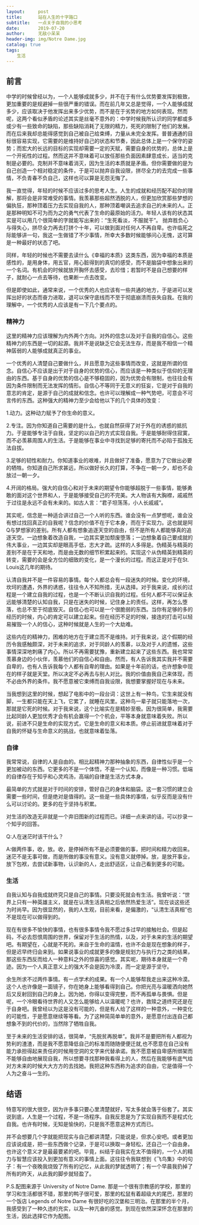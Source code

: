 ```yaml
---
layout:     post
title:      站在人生的十字路口
subtitle:   一点关于自我的小思考
date:       2019-07-20
author:     无敌小呆呆
header-img: img/Notre Dame.jpg
catalog: true
tags:
    生活
---
```


## 前言
中学的时候曾经以为，一个人能够成就多少，并不在于有什么优势要发挥到极致，更加重要的是规避掉一些很严重的错误。而在前几年又总是觉得，一个人能够成就多少，应该取决于他发挥出来多少优势，而不是在于劣势的地方如何表现。然而呢，这两个看似矛盾的论述其实是丝毫不意外的：中学时候我所认识的同学都或多或少有一些致命的缺陷，那些缺陷消耗了无限的精力，死死的限制了他们的发展。而在后来我却总能得感觉到自己被自己给束缚，力量从未完全发挥。普普通通的目标很容易实现，它需要的是维持好自己的状态和节奏，因此总体上是一个保守的姿势；而宏大的长远的目标的实现却需要一定的天赋，需要自身的优势的，总体上是一个开拓性的过程。然而这并不意味着可以放任那些负面因素肆意成长，适当的克制是必要的。克制并不意味着消灭，因为生活的本质就是矛盾。但你需要做的是为自己创造一个相对稳定的条件，于是可以抛弃自我设限，拼尽全力的去完成一些事情，不负青春不负自己，这样也可以算是无怨无悔了。

我一直觉得，年轻的时候不应该过多的思考人生。人生的成就和经历配不起你的理解，那将会是非常难受的事情。我羡慕那些超然洒脱的人，但更加欣赏那些梦想的偏执狂，那种顶着压力去实现自我的人，那种顶着嘲讽去追求自己的未来的人。正是那种明知不可为而为之的勇气代表了生命的最原始的活力。年轻人该有的状态其实是可以用几个很简单的字就能写出来的：“生死看淡，不服就干”。 抛弃胜负心与得失心，拼尽全力再去打拼个十年，可以做到面对任何人不再自卑。也许临死之际能够讲一句，我这一生做错了不少事情，所幸大多数时候能够问心无愧，这可算是一种最好的状态了吧。

同样，年轻的时候也不需要去读什么《幸福的本质》这类东西，因为幸福的本质是感性的，是用身体，用五官，用心脏得到的真切的感受，而不是脑袋中想象出来的一个名词。有机会的时候就放开胸怀去感受，去珍惜；若暂时不是自己想要的样子，就耐心一点去等待，也果断一点去改变。


但是即使如此，通常来说，一个优秀的人也应该有一些共通的地方，于是进可以发挥出好的状态而奋力进取，退可以保守底线而不至于彻底崩溃而丧失自我。在我的理解中，一个优秀的人应该是有一下几个要点的。

### 精神力
这里的精神力应该理解为内外两个方向。对外的信念以及对于自我的自信心。这些精神力的东西是一切的起源。我并不是说缺乏它会无法生存，而是我不相信一个精神孱弱的人能够成就真正的事业。

一个优秀的人清楚自己要做什么，并且愿意为这些事情而改变，这就是所谓的信念。自信心不应该是出于对于自身的优势的信心，而应该是一种类似于信仰的无理由的东西。基于自身的优势的信心是不够稳固的，因为优势会有限制，也往往会有因为条件限制而无法发挥的情形。自信心不等同于无意义的狂妄，它是对于自我的意志的肯定，是源于自己的成就和信念。也许可以理解成一种气势吧，可意会不可言传的东西。这种强大的精神力至少会给他以下的几个具体的改变：

1.动力。这种动力赋予了你生命的意义。

2.专注。因为你知道自己需要的是什么，也就自然获得了对于外在的诱惑的抵抗力。于是能够专注于自我，坚定的以自己的方式实现自我。于是能够耐得住寂寞，而不必羡慕周围人的生活。于是能够在事业中寻找到足够的寄托而不必陷于孤独无法自拔。

3.足够的韧性和耐力。你知道事业的艰难，并且做好了准备，愿意为了它做出必要的牺牲。你知道自己所求甚远，所以做好长久的打算，不争在一朝一夕，却也不会放过一朝一夕。

4.开阔的格局。强大的自信心和对于未来的期望令你能够超脱于一些事情，能够勇敢的面对这个世界和人，于是能够接受自己的不完美。大人物该有大胸襟，戚戚然于过往是永远不会有未来的。如古人言：“君子坦荡荡，小人长戚戚”。


其实呢，信念是一种适合讲过自己一个人听的东西。谁会没有一点梦想呢，谁会没有想过找回真正的自我呢？信念的价值不在于它本身，而在于实现力。这也就是阿Q与梦想家的差别。所有人都有想象追逐天空的自由，但不是所有人都能够真的追逐天空。一边想象着改造自我，一边其实更加颓废堕落；一边想象着自己要成就的伟大事业，一边其实却是眼高手低，志大才疏。这样的人多得是。伪精英与精英的差别不是在于天和地，而是由无数的细节积累起来的。实现这个从伪精英到精英的转变，需要的会是全方位的细致的变化，是一个漫长的过程。而这正是对于在St. Louis这几年的期待。

认清自我并不是一件容易的事情。每个人都总会有一段迷失的时候。变化的环境，坎坷的遭遇，外界的诱惑，往往令人不知所措，无从选择。对于我来说，成长的过程是一个建立自我的过程，也是一个不断认识自我的过程。任何人都不可以保证永远能够清楚的认知自我，只是在迷失的时候，记住身上的责任。这样，再怎么堕落，也总不至于彻底毁灭。自信心也可以是一个很脆弱的东西。当你有足够的多的经历的时候，内心的肯定可以建立起来。但在经历不足的时候，接连的打击可以轻易摧毁一个人的信心，这种时候就是人生的一个大劫难。

这些内在的精神力，困难的地方在于建立而不是维持。对于我来说，这个假期的经历令我感触颇深，对于未来的追求，对于同龄人的羡慕，以及对于人的遗憾，这些事情深深地刺痛了内心。所以不再需要犹豫，重新建立起来了这些东西。我也常常羡慕身边的小伙伴，羡慕他们的自信心和自由。然而，有人告诉我其实我并不需要自卑的，也有人告诉我每个人都有自卑的理由。如果是十年前的话，也许想象中现在的样子就是天堂。所以决定不必再去与别人对比。我的价值由我自己来体现，而不必由外界的条件。我不愿意被它束缚而自我设限，我想要掌握好现在与未来。

当我想到这里的时候，想起了电影中的一段台词：这世上有一种鸟，它生来就没有脚，一生都只能在天上飞，它累了，就睡在风里。这种鸟一辈子就只能落地一次，那就是它死的时候。对于我来说，这个比喻实在是精妙至极。因为很简单，我需要比起同龄人更加优秀才会有机会赢得一个个机会，平等本身就意味着失败。所以说，前进不只是生命的实现方式，它是生命的意义和本质。停止前进就意味着对于自我的怀疑与生命意义的挑战，也就意味着坠落。

### 自律
我常常说，自律的人是自由的。相比起精神力那种抽象的东西，自律性似乎是一个更加被动的东西。它更多的不是一个体悟，不是一个认知，而像是一种习惯。低端的自律存在于知乎和心灵鸡汤，高端的自律是生活方式本身。

最简单的方式就是对于时间的安排，管好自己的身体和脑袋。这一套习惯的建立会需要一些时间，但是绝对是值得的。这一些是一些具体的事情，似乎反而是没有什么可以讨论的。更多的在于坚持与积累。

对生活的改造无非就是一个弃旧图新的过程而已。详细一点来讲的话，可以抄录一个知乎的回答。 

Q:人在迷茫时该干什么？ 

A:做两件事，收，放。收，是停掉所有不是必须要做的事，把时间和精力收回来。迷茫不是无事可做，而是所做的事没有意义。没有意义就停掉。放，是放开事业，放下包袱，去尝试新事物，认识新的人，走出舒适区，让自己看到更多的可能。


### 生活
自我认知与自我成就终究只是自己的事情。只要没死就会有生活。我曾听说：“世界上只有一种英雄主义，就是在认清生活真相之后依然热爱生活”。现在谈这些还为时尚早。因为很显然的，我的人生观，目前来看，是偏激的，“认清生活真相”也不是现在可以做得到的。

现在有很多不愉快的事情，也有很多事情令我不愿过多过早的接触社会。但是起码，不必去怨恨周围的世界，保留对于生活的热情，以及，对于未来的生活的期望吧。有期望在，心就是不死的。来自于生命的温情，也许不会是现在想象的样子，但是迟早终归会来到。如果说事业的成就更多的像是规划力与执行力之类的结果，那这些东西反而给人一种意料之外的惊喜的感觉。其实呢，期待本身就是一个奇迹。因为一个人真正意义上的强大不会是因为冷漠，而一定是源于坚守。

余生所求不过两件事情。有一点学术的成果。有一个人能够帮我走出来这种冷漠。这个人也许像是一面镜子，你在她身上能够看得到自己。你把光亮与温暖洒向她然后又反射回到自己的身上。因为她，你得以变得完整，而不再孤单与畏惧。但是呢，一个冷眼看待世界的人又怎么能够给人以温暖呢？也许，救赎之道终究还是在于自身吧。我曾经以为这是没有可能的，但是有人给了这样的一种意外，一种变化的可能性，于是愿意继续等等看。为了这种简简单单的意外，是愿意付出连自己都想象不到的代价的，当然除了牺牲自我。

至于未来的生活安排的话，很简单，“先脱贫再脱单”。我并不是要把所有人都视为势利的渣渣，而是我不愿意降低自己的标准而随随便便迁就,也不愿意在自己没有能力承担得起来责任的时候用空洞的文字来代替承诺。我不愿意被自卑感所绑架而不能够自由地展现自我，所以想要寻找那种我看得上的人，然后在我能够有底气给对方未来的时候大大方方的去找她。我把这种东西称为追求的自由，它是值得一个人为之奋斗一生的。



## 结语
特意写的很大很空，因为许多事只要心里清楚就好，写太多就会落于俗套了。其实说到底，人生是一个过程，不是一场程序。自我反思是为了实现自我而不是程式化自我。也许有时候，无知是愉快的，只是我不愿意这种方式而已。

并不会想要几个字就能把现实与自己都讲清楚，只能说是，但求心安吧。或者更加应该说成是，把一些东西做个记录，于是可以换取一身轻松，还自己一个自由身。也许这个意义才是最最要紧的吧。毕竟，纠结于自我实在太不值得的，一个人的精力与智慧应该投入到更加有意义的事情上面。这往往令我联想到《飞鸟集》中的句子：有一个夜晚我烧毁了所有的记忆，从此我的梦就透明了；有一个早晨我扔掉了所有的昨天，从此我的脚步就轻盈了。

P.S.配图来源于 University of Notre Dame. 那是一个很有宗教感的学校，那里的学习和生活都很不错，那里的鸭子很可爱，那里的松鼠有着超级大的尾巴，那里的一个饭店 Legends of Notre Dame 有很好吃的汉堡和三明治。在那里的半个月，我感受到了一种久违的充实，以及一种亢奋的感觉。到现在依然深深怀念在那里的生活，因此选择它作为配图。
